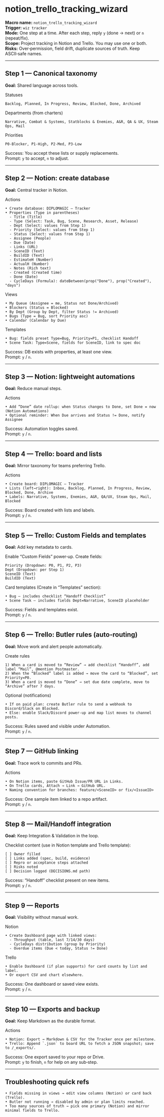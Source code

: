 # notion_trello_tracking_wizard
**Macro name:** `notion_trello_tracking_wizard`  
**Trigger:** `wiz tracker`  
**Mode:** One step at a time. After each step, reply `y` (done → next) or `n` (repeat/fix).  
**Scope:** Project tracking in Notion and Trello. You may use one or both.  
**Risks:** Over‑permission, field drift, duplicate sources of truth. Keep ASCII‑safe names.

---

## Step 1 — Canonical taxonomy
**Goal:** Shared language across tools.

Statuses
```text
Backlog, Planned, In Progress, Review, Blocked, Done, Archived
```

Departments (from charters)
```text
Narrative, Combat & Systems, Statblocks & Enemies, A&R, QA & UX, Steam Ops, Mail
```

Priorities
```text
P0-Blocker, P1-High, P2-Med, P3-Low
```

Success: You accept these lists or supply replacements.  
Prompt: `y` to accept, `n` to adjust.

---

## Step 2 — Notion: create database
**Goal:** Central tracker in Notion.

Actions
```text
• Create database: DIPLOMAGIC — Tracker
• Properties (Type in parentheses)
  - Title (Title)
  - Type (Select: Task, Bug, Scene, Research, Asset, Release)
  - Dept (Select: values from Step 1)
  - Priority (Select: values from Step 1)
  - Status (Select: values from Step 1)
  - Assignee (People)
  - Due (Date)
  - Links (URL)
  - SceneID (Text)
  - BuildID (Text)
  - EstimateH (Number)
  - ActualH (Number)
  - Notes (Rich text)
  - Created (Created time)
  - Done (Date)
  - CycleDays (Formula): dateBetween(prop("Done"), prop("Created"), "days")
```

Views
```text
• My Queue (Assignee = me, Status not Done/Archived)
• Blockers (Status = Blocked)
• By Dept (Group by Dept, filter Status != Archived)
• Bugs (Type = Bug, sort Priority asc)
• Calendar (Calendar by Due)
```

Templates
```text
• Bug: fields preset Type=Bug, Priority=P1, checklist Handoff
• Scene Task: Type=Scene, fields for SceneID, link to spec doc
```

Success: DB exists with properties, at least one view.  
Prompt: `y` / `n`.

---

## Step 3 — Notion: lightweight automations
**Goal:** Reduce manual steps.

Actions
```text
• Add “Done” date rollup: when Status changes to Done, set Done = now (Notion Automations)
• Optional reminder: When Due arrives and Status != Done, notify Assignee
```
Success: Automation toggles saved.  
Prompt: `y` / `n`.

---

## Step 4 — Trello: board and lists
**Goal:** Mirror taxonomy for teams preferring Trello.

Actions
```text
• Create board: DIPLOMAGIC — Tracker
• Lists (left→right): Inbox, Backlog, Planned, In Progress, Review, Blocked, Done, Archive
• Labels: Narrative, Systems, Enemies, A&R, QA/UX, Steam Ops, Mail, Blocked
```
Success: Board created with lists and labels.  
Prompt: `y` / `n`.

---

## Step 5 — Trello: Custom Fields and templates
**Goal:** Add key metadata to cards.

Enable “Custom Fields” power‑up. Create fields:
```text
Priority (Dropdown: P0, P1, P2, P3)
Dept (Dropdown: per Step 1)
SceneID (Text)
BuildID (Text)
```

Card templates (Create in “Templates” section):
```text
• Bug — includes checklist “Handoff Checklist”
• Scene Task — includes fields Dept=Narrative, SceneID placeholder
```

Success: Fields and templates exist.  
Prompt: `y` / `n`.

---

## Step 6 — Trello: Butler rules (auto‑routing)
**Goal:** Move work and alert people automatically.

Create rules
```text
1) When a card is moved to “Review” → add checklist “Handoff”, add label “Mail”, @mention Postmaster.
2) When the “Blocked” label is added → move the card to “Blocked”, set Priority=P0.
3) When a card is moved to “Done” → set due date complete, move to “Archive” after 7 days.
```

Optional (notifications)
```text
• If on paid plan: create Butler rule to send a webhook to Discord/Slack on Blocked.
• Else: enable Slack/Discord power‑up and map list moves to channel posts.
```

Success: Rules saved and visible under Automation.  
Prompt: `y` / `n`.

---

## Step 7 — GitHub linking
**Goal:** Trace work to commits and PRs.

Actions
```text
• On Notion items, paste GitHub Issue/PR URL in Links.
• On Trello cards, Attach → Link → GitHub URL.
• Naming convention for branches: feature/<SceneID> or fix/<IssueID>
```

Success: One sample item linked to a repo artifact.  
Prompt: `y` / `n`.

---

## Step 8 — Mail/Handoff integration
**Goal:** Keep Integration & Validation in the loop.

Checklist content (use in Notion template and Trello template):
```text
[ ] Owner filled
[ ] Links added (spec, build, evidence)
[ ] Repro or acceptance steps attached
[ ] Risks noted
[ ] Decision logged (DECISIONS.md path)
```

Success: “Handoff” checklist present on new items.  
Prompt: `y` / `n`.

---

## Step 9 — Reports
**Goal:** Visibility without manual work.

Notion
```text
• Create Dashboard page with linked views:
  - Throughput (table, last 7/14/30 days)
  - CycleDays distribution (group by Priority)
  - Overdue items (Due < today, Status != Done)
```

Trello
```text
• Enable Dashboard (if plan supports) for card counts by list and label.
• Or export CSV and chart elsewhere.
```

Success: One dashboard or saved view exists.  
Prompt: `y` / `n`.

---

## Step 10 — Exports and backup
**Goal:** Keep Markdown as the durable format.

Actions
```text
• Notion: Export → Markdown & CSV for the Tracker once per milestone.
• Trello: Append `.json` to board URL to fetch a JSON snapshot; save to /_exports/.
```
Success: One export saved to your repo or Drive.  
Prompt: `y` to finish, `n` for help on any sub‑step.

---

## Troubleshooting quick refs
```text
• Fields missing in views → edit view columns (Notion) or card back (Trello).
• Butler not running → disabled by admin or plan limits reached.
• Too many sources of truth → pick one primary (Notion) and mirror minimal fields to Trello.
```
